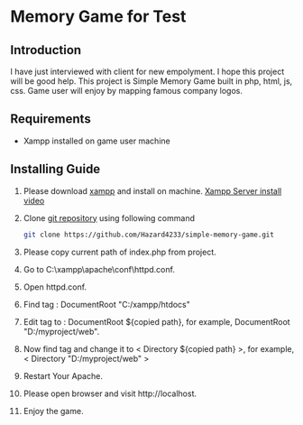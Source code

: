 # Memory Game for Test

## Introduction
I have just interviewed with client for new empolyment. I hope this project will be good help.
This project is Simple Memory Game built in php, html, js, css. Game user will enjoy by mapping famous company logos. 
## Requirements
* Xampp installed on game user machine

## Installing Guide
1. Please download [xampp](https://www.apachefriends.org/download.html) and install on machine. [Xampp Server install video](https://www.youtube.com/watch?v=-f8N4FEQWyY)

2. Clone [git repository](https://github.com/Hazard4233/simple-memory-game.git) using following command
    ```sh
    git clone https://github.com/Hazard4233/simple-memory-game.git
    ```

3. Please copy current path of index.php from project.
4. Go to C:\xampp\apache\conf\httpd.conf.
5. Open httpd.conf.
6. Find tag : DocumentRoot "C:/xampp/htdocs"
7. Edit tag to : DocumentRoot ${copied path}, 
    for example, DocumentRoot "D:/myproject/web".
8. Now find tag and change it to < Directory ${copied path} >, 
    for example, < Directory  "D:/myproject/web" >
9. Restart Your Apache.
10. Please open browser and visit http://localhost.
11. Enjoy the game.